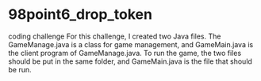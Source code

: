 # 98point6_drop_token
coding challenge
For this challenge, I created two Java files. The GameManage.java is a class for game management, and GameMain.java is the client program of GameManage.java. To run the game, the two files should be put in the same folder, and GameMain.java is the file that should be run.
